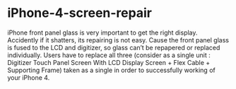 iPhone-4-screen-repair
======================

iPhone front panel glass is very important to get the right display. Accidently if it shatters,  its repairing  is not easy. Cause the front panel glass is fused to the LCD and digitizer, so  glass can’t be repapered or replaced individually.  Users have to replace all three (consider as a single unit : Digitizer Touch Panel Screen With LCD Display Screen + Flex Cable + Supporting Frame)  taken as a single in order to successfully working of your iPhone 4.